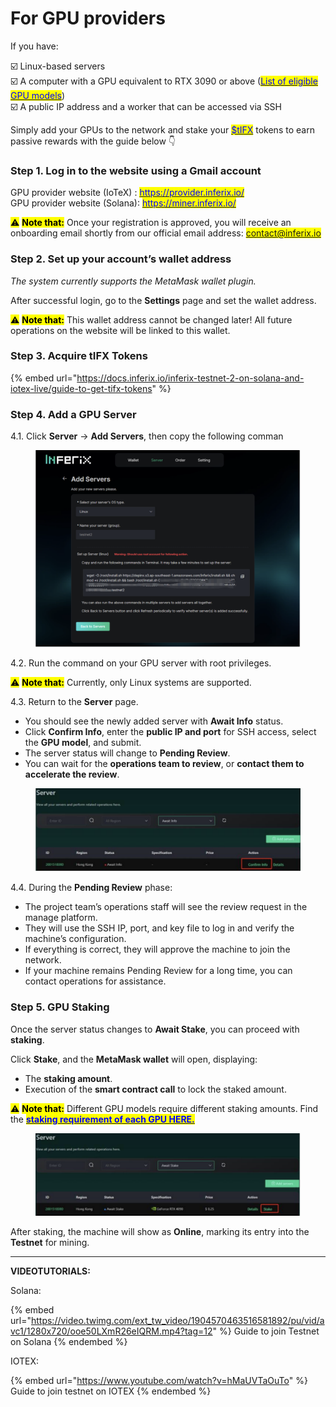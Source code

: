 # For GPU providers

If you have:

☑️ Linux-based servers  \
☑️ A computer with a GPU equivalent to RTX 3090 or above ([<mark style="color:blue;">List of eligible GPU models</mark>](../gpu-staking-and-unstaking/staking-requirements.md))\
☑️ A public IP address and a worker that can be accessed via SSH

Simply add your GPUs to the network and stake your [<mark style="color:blue;">$tIFX</mark>](https://x.com/search?q=%24tIFX\&src=cashtag_click) tokens to earn passive rewards with the guide below 👇

### Step 1. Log in to the website using a Gmail account

GPU provider website (IoTeX) : [<mark style="color:blue;">https://provider.inferix.io/</mark>](https://provider.inferix.io/)\
GPU provider website (Solana): [<mark style="color:blue;">https://miner.inferix.io/</mark>](https://miner.inferix.io/)

<mark style="background-color:yellow;">⚠️</mark> <mark style="background-color:yellow;"></mark><mark style="background-color:yellow;">**Note that:**</mark> Once your registration is approved, you will receive an onboarding email shortly from our official email address: <mark style="color:blue;">contact@inferix.io</mark>&#x20;

### Step 2. Set up your account’s wallet address

_The system currently supports the MetaMask wallet plugin._&#x20;

After successful login, go to the **Settings** page and set the wallet address.&#x20;

<mark style="background-color:yellow;">⚠️</mark> <mark style="background-color:yellow;"></mark><mark style="background-color:yellow;">**Note that:**</mark> This wallet address cannot be changed later! All future operations on the website will be linked to this wallet.

### Step 3. Acquire **tIFX Tokens**

{% embed url="https://docs.inferix.io/inferix-testnet-2-on-solana-and-iotex-live/guide-to-get-tifx-tokens" %}

### Step 4. Add a GPU Server

4.1. Click **Server** → **Add Servers**, then copy the following comman

<figure><img src="../../.gitbook/assets/Screenshot 2025-03-13 at 22.41.15.png" alt=""><figcaption></figcaption></figure>

4.2. Run the command on your GPU server with root privileges.

<mark style="background-color:yellow;">⚠️</mark> <mark style="background-color:yellow;"></mark><mark style="background-color:yellow;">**Note that:**</mark> Currently, only Linux systems are supported.

4.3. Return to the **Server** page.

* You should see the newly added server with **Await Info** status.&#x20;
* Click **Confirm Info**, enter the **public IP and port** for SSH access, select the **GPU model**, and submit.
* The server status will change to **Pending Review**.&#x20;
* You can wait for the **operations team to review**, or **contact them to accelerate the review**.

<figure><img src="../../.gitbook/assets/Screenshot 2025-03-13 at 22.45.38.png" alt=""><figcaption></figcaption></figure>

4.4. During the **Pending Review** phase:

* The project team’s operations staff will see the review request in the manage platform.&#x20;
* They will use the SSH IP, port, and key file to log in and verify the machine’s configuration.&#x20;
* If everything is correct, they will approve the machine to join the network.&#x20;
* If your machine remains Pending Review for a long time, you can contact operations for assistance.

### Step 5. GPU Staking

Once the server status changes to **Await Stake**, you can proceed with **staking**.&#x20;

Click **Stake**, and the **MetaMask wallet** will open, displaying:&#x20;

* The **staking amount**.&#x20;
* Execution of the **smart contract call** to lock the staked amount.&#x20;

<mark style="background-color:yellow;">⚠️</mark> <mark style="background-color:yellow;"></mark><mark style="background-color:yellow;">**Note that:**</mark>  Different GPU models require different staking amounts. Find the [<mark style="color:blue;">**staking requirement of each GPU HERE.**</mark> ](../gpu-staking-and-unstaking/staking-requirements.md)

<figure><img src="../../.gitbook/assets/Screenshot 2025-03-13 at 22.48.36.png" alt=""><figcaption></figcaption></figure>

After staking, the machine will show as **Online**, marking its entry into the **Testnet** for mining.

***

**VIDEOTUTORIALS:**

Solana:

{% embed url="https://video.twimg.com/ext_tw_video/1904570463516581892/pu/vid/avc1/1280x720/ooe50LXmR26eIQRM.mp4?tag=12" %}
Guide to join Testnet on Solana
{% endembed %}

IOTEX:&#x20;

{% embed url="https://www.youtube.com/watch?v=hMaUVTaOuTo" %}
Guide to join testnet on IOTEX
{% endembed %}
